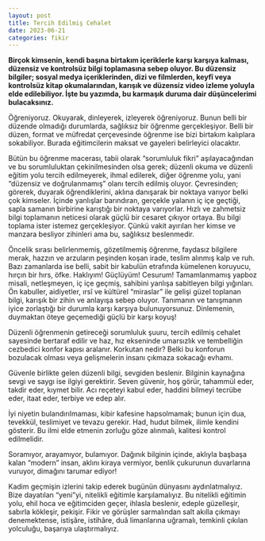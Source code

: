 ```yaml
---
layout: post
title: Tercih Edilmiş Cehalet
date: 2023-06-21
categories: fikir
---
```


**Birçok kimsenin, kendi başına birtakım içeriklerle karşı karşıya kalması, düzensiz ve kontrolsüz bilgi toplamasına sebep oluyor. Bu düzensiz bilgiler; sosyal medya içeriklerinden, dizi ve filmlerden, keyfî veya kontrolsüz kitap okumalarından, karışık ve düzensiz video izleme yoluyla elde edilebiliyor. İşte bu yazımda, bu karmaşık duruma dair düşüncelerimi bulacaksınız.**

Öğreniyoruz. Okuyarak, dinleyerek, izleyerek öğreniyoruz. Bunun belli bir düzende olmadığı durumlarda, sağlıksız bir öğrenme gerçekleşiyor. Belli bir düzen, format ve müfredat çerçevesinde öğrenme ise bizi birtakım kalıplara sokabiliyor. Burada eğitimcilerin maksat ve gayeleri belirleyici olacaktır.

Bütün bu öğrenme macerası, tabii olarak “sorumluluk fikri” aşılayacağından ve bu sorumluluktan çekinilmesinden olsa gerek; düzenli okuma ve düzenli eğitim yolu tercih edilmeyerek, ihmal edilerek, diğer öğrenme yolu, yani “düzensiz ve doğrulanmamış” olanı tercih edilmiş oluyor. Çevresinden; görerek, duyarak öğrendiklerini, aklına danışarak bir noktaya varıyor belki çok kimseler. İçinde yanlışlar barındıran, gerçekle yalanın iç içe geçtiği, sapla samanın birbirine karıştığı bir noktaya varıyorlar. Hızlı ve zahmetsiz bilgi toplamanın neticesi olarak güçlü bir cesaret çıkıyor ortaya. Bu bilgi toplama ister istemez gerçekleşiyor. Çünkü vakit ayırılan her kimse ve manzara besliyor zihinleri ama bu, sağlıksız beslenmedir.

Öncelik sırası belirlenmemiş, gözetilmemiş öğrenme, faydasız bilgilere merak, hazzın ve arzuların peşinden koşan irade, teslim alınmış kalp ve ruh. Bazı zamanlarda ise belli, sabit bir kabulün etrafında kümelenen koruyucu, hırçın bir hırs, öfke. Haklıyım! Güçlüyüm! Cesurum! 
Tamamlanmamış yapboz misali, netleşmeyen, iç içe geçmiş, sahibini yanlışa sabitleyen bilgi yığınları. Ön kabuller, aidiyetler, ırsî ve kültürel “miraslar” ile gelişi güzel toplanan bilgi, karışık bir zihin ve anlayışa sebep oluyor. Tanımanın ve tanışmanın iyice zorlaştığı bir durumla karşı karşıya bulunuyorsunuz. Dinlemenin, duymaktan öteye geçemediği güçlü bir karşı koyuş!

Düzenli öğrenmenin getireceği sorumluluk şuuru, tercih edilmiş cehalet sayesinde bertaraf edilir ve haz, hız ekseninde umarsızlık ve tembelliğin cezbedici konfor kapısı aralanır. Korkutan nedir? Belki bu konforun bozulacak olması veya gelişmelerin insanı çıkmaza sokacağı evhamı.

Güvenle birlikte gelen düzenli bilgi, sevgiden beslenir. Bilginin kaynağına sevgi ve saygı ise ilgiyi gerektirir. Seven güvenir, hoş görür, tahammül eder, takdir eder, kıymet bilir. Acı reçeteyi kabul eder, haddini bilmeyi tecrübe eder, itaat eder, terbiye ve edep alır. 

İyi niyetin bulandırılmaması, kibir kafesine hapsolmamak; bunun için dua, tevekkül, teslimiyet ve tevazu gerekir. Had, hudut bilmek, ilimle kendini gösterir. Bu ilmi elde etmenin zorluğu göze alınmalı, kalitesi kontrol edilmelidir.

Soramıyor, arayamıyor, bulamıyor. Dağınık bilginin içinde, aklıyla başbaşa kalan “modern” insan, aklını kiraya vermiyor, benlik çukurunun duvarlarına vuruyor, dimağını tarumar ediyor! 

Kadim geçmişin izlerini takip ederek bugünün dünyasını aydınlatmalıyız. Bize dayatılan “yeni”yi, nitelikli eğitimle karşılamalıyız. Bu nitelikli eğitimin yolu, ehil hoca ve eğitimciden geçer, ihlasla beslenir, edeple güzelleşir, sabırla kökleşir, pekişir. Fikir ve görüşler sarmalından salt akılla çıkmayı denemektense, istişâre, istihâre, duâ limanlarına uğramalı, temkinli çıkılan yolculuğu, başarıya ulaştırmalıyız.

